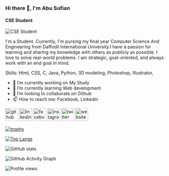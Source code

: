 ### Hi there 👋, I'm Abu Sufian
#### CSE Student
![CSE Student](https://scontent.fdac3-1.fna.fbcdn.net/v/t1.6435-9/242033029_699575418107257_5910095503692488332_n.jpg?_nc_cat=100&ccb=1-5&_nc_sid=e3f864&_nc_eui2=AeHRm38x0Nw_UnGHnUswbl7Lf5zvLEKUhpF_nO8sQpSGkXveMeLGJgchv2f4wNTbJ6lexLQhU51IBq20bVSBALVb&_nc_ohc=5TBJL4Qt5n4AX-jiiYM&_nc_ht=scontent.fdac3-1.fna&oh=dd5fdbc7b4826e7d1cc7dbd5f6892e65&oe=616C6BAB)

I'm a Student.
Currently, I'm pursing my final year Computer Science And  Engineering from Daffodil International University.I have a passion for learning and sharing my knowledge with others as publicly as possible. I love to solve real-world problems. I am strategic, goal-oriented, and always work with an end goal in mind.

Skills:  Html, CSS, C, Java, Python, 3D modeling, Photoshop, Illustrator,

- 🔭 I’m currently working on My Study 
- 🌱 I’m currently learning Web development 
- 👯 I’m looking to collaborate on Github 
- 📫 How to reach me: Facebook, Linkedin 


[<img src='https://cdn.jsdelivr.net/npm/simple-icons@3.0.1/icons/github.svg' alt='github' height='40'>](https://github.com/abu-sufian-cse)  [<img src='https://cdn.jsdelivr.net/npm/simple-icons@3.0.1/icons/linkedin.svg' alt='linkedin' height='40'>](https://www.linkedin.com/in/abu-sufian-cse/)  [<img src='https://cdn.jsdelivr.net/npm/simple-icons@3.0.1/icons/facebook.svg' alt='facebook' height='40'>](https://www.facebook.com/abusufiancse)  [<img src='https://cdn.jsdelivr.net/npm/simple-icons@3.0.1/icons/instagram.svg' alt='instagram' height='40'>](https://www.instagram.com/abusufian_sobuj/)  [<img src='https://cdn.jsdelivr.net/npm/simple-icons@3.0.1/icons/twitter.svg' alt='twitter' height='40'>](https://twitter.com/abu_sufian_cse)  [<img src='https://cdn.jsdelivr.net/npm/simple-icons@3.0.1/icons/icloud.svg' alt='website' height='40'>](https://l.facebook.com/l.php?u=https%3A%2F%2Fsites.google.com%2Fdiu.edu.bd%2Fabusufiansobuj%2F%3Ffbclid%3DIwAR3ZDFqgrnHvBwh-Alvlz_rAQ_5SOSiYlNgGH07dQaDWIacPe4Bfn_3RLzg&h=AT3-5adTcyO14eInu47Hq3GzF7d18TXdgKxBZ3T9s93Sw4jnpugjBo336hQUJkgXI3BaIp98w0d_p8Kv-YJHj22aF4Zl-3-CZf_PVKR86r8LeU0E-WydMM-psR6AYxH_H6OgjQ)  

[![trophy](https://github-profile-trophy.vercel.app/?username=abu-sufian-cse)](https://github.com/ryo-ma/github-profile-trophy)

[![Top Langs](https://github-readme-stats.vercel.app/api/top-langs/?username=abu-sufian-cse)](https://github.com/anuraghazra/github-readme-stats)

![GitHub stats](https://github-readme-stats.vercel.app/api?username=abu-sufian-cse&show_icons=true)  

![GitHub Activity Graph](https://activity-graph.herokuapp.com/graph?username=abu-sufian-cse)  

![Profile views](https://gpvc.arturio.dev/abu-sufian-cse)  
